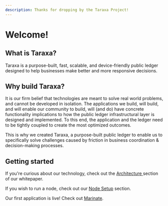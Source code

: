 ```yaml
---
description: Thanks for dropping by the Taraxa Project!
---
```


# Welcome!

## What is Taraxa?

Taraxa is a purpose-built, fast, scalable, and device-friendly public ledger designed to help businesses make better and more responsive decisions. 

## Why build Taraxa?

It is our firm belief that technologies are meant to solve real world problems, and cannot be developed in isolation. The applications we build, will build, and will enable our community to build, will \(and do\) have concrete functionality implications to how the public ledger infrastructural layer is designed and implemented. To this end, the application and the ledger need to be tightly coupled to create the most optimized outcomes. 

This is why we created Taraxa, a purpose-built public ledger to enable us to specifically solve challenges caused by friction in business coordination & decision-making processes. 

## Getting started

If you're curious about our technology, check out the [Architecture ](tech-whitepaper/taraxa-architecture.md)section of our whitepaper. 

If you wish to run a node, check out our [Node Setup](testnet/node_setup.md) section. 

Our first application is live! Check out [Marinate](www.marinate.io). 

